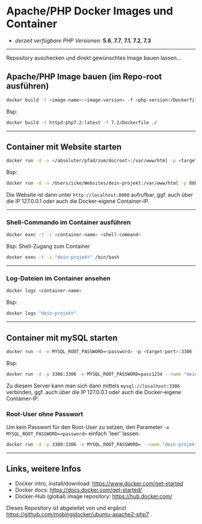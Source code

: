 
# Apache/PHP Docker Images und Container


- *derzeit verfügbare PHP Versionen*: **5.6**, **7.7**, **7.1**, **7.2**, **7.3**


---


Repository auschecken und direkt gewünschtes Image bauen lassen...


## Apache/PHP Image bauen (im Repo-root ausführen)

```bash
docker build -t <image-name>:<image-version> -f <php-version>/Dockerfile ./
```

Bsp:
```bash
docker build -t httpd-php7.2:latest -f 7.2/Dockerfile ./
```


---


## Container mit Website starten

```bash
docker run -d -v </absoluter/pfad/zum/docroot>:/var/www/html -p <target-port>:80 --name <container-name> <image-name>:<image-version>
```

Bsp:
```bash
docker run -d -v /Users/icke/Websites/dein-projekt:/var/www/html -p 8080:80 --name "dein-projekt" httpd-php7.2:latest
```
Die Website ist dann unter `http://localhost:8080` aufrufbar, ggf. auch über die IP 127.0.0.1 oder auch die Docker-eigene Container-IP.


---


### Shell-Commando im Container ausführen

```bash
docker exec -t -i <container-name> <shell-command>
```

Bsp: Shell-Zugang zum Container
```bash
docker exec -t -i "dein-projekt" /bin/bash
```


---


### Log-Dateien im Container ansehen

```bash
docker logs <container-name>
```

Bsp:
```bash
docker logs "dein-projekt"
```


---


## Container mit mySQL starten

```bash
docker run -d -e MYSQL_ROOT_PASSWORD=<password> -p <target-port>:3306 --name <container-name> mysql:<mysql-version>
```

Bsp:
```bash
docker run -d -p 3306:3306 -e MYSQL_ROOT_PASSWORD=pass1234 --name "meine-lokalen-db" mysql:5.6
```
Zu diesem Server kann man sich dann mittels `mysql://localhost:3306` verbinden, ggf. auch über die IP 127.0.0.1 oder auch die Docker-eigene Container-IP.


### Root-User ohne Passwort

Um kein Passwort für den Root-User zu setzen, den Parameter `-e MYSQL_ROOT_PASSWORD=<password>` einfach 'leer' lassen:
```bash
docker run -d -p 3380:3306 -e MYSQL_ROOT_PASSWORD= --name "dein-projekt-db" mysql:5.6
```


---


## Links, weitere Infos

- Docker intro, install/download: https://www.docker.com/get-started
- Docker docs: https://docs.docker.com/get-started/
- Docker-Hub (global) image repository: https://hub.docker.com/

Dieses Repository ist abgeleitet von und ergänzt https://github.com/mobingidocker/ubuntu-apache2-php7 .
